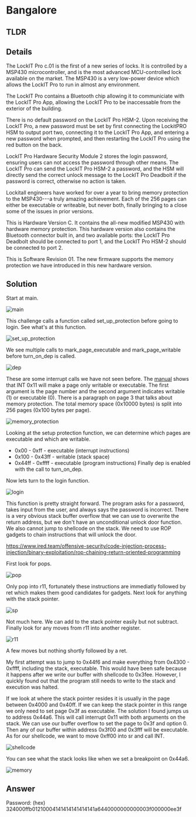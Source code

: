 # Bangalore
## TLDR

## Details
The LockIT Pro c.01  is the first of a new series  of locks. It is
controlled by a  MSP430 microcontroller, and is  the most advanced
MCU-controlled lock available on the  market. The MSP430 is a very
low-power device which allows the LockIT  Pro to run in almost any
environment.

The  LockIT  Pro   contains  a  Bluetooth  chip   allowing  it  to
communiciate with the  LockIT Pro App, allowing the  LockIT Pro to
be inaccessable from the exterior of the building.

There  is no  default  password  on the  LockIT  Pro HSM-2.   Upon
receiving the  LockIT Pro,  a new  password must  be set  by first
connecting the LockitPRO HSM to  output port two, connecting it to
the LockIT Pro App, and entering a new password when prompted, and
then restarting the LockIT Pro using the red button on the back.
    
LockIT Pro Hardware  Security Module 2 stores  the login password,
ensuring users  can not access  the password through  other means.
The LockIT Pro  can send the LockIT Pro HSM-2  a password, and the
HSM will  directly send the  correct unlock message to  the LockIT
Pro Deadbolt  if the password  is correct, otherwise no  action is
taken.

Lockitall engineers  have worked for  over a year to  bring memory
protection to  the MSP430---a  truly amazing achievement.  Each of
the 256  pages can  either be executable  or writeable,  but never
both, finally  bringing to  a close  some of  the issues  in prior
versions.

This  is Hardware  Version  C. It  contains  the all-new  modified
MSP430  with hardware  memory protection.   This hardware  version
also contains the Bluetooth connector  built in, and two available
ports: the LockIT Pro Deadbolt should  be connected to port 1, and
the LockIT Pro HSM-2 should be connected to port 2.

This is Software Revision 01. The new firmware supports the memory
protection we have introduced in this new hardware version.

## Solution
Start at main.

![main](./screenshots/main.png)

This challenge calls a function called set_up_protection before going to login. See what's at this function.

![set_up_protection](./screenshots/set_up_protection.png)

We see multiple calls to mark_page_executable and mark_page_writable before turn_on_dep is called.

![dep](./screenshots/dep.png)

These are some interrupt calls we have not seen before. The [manual](https://github.com/networking101/microcorruption/tree/main/manual.pdf) shows that INT 0x11 will make a page only writable or executable. The first argument is the page number and the second argument indicates writable (1) or executable (0). There is a paragraph on page 3 that talks about memory protection. The total memory space (0x10000 bytes) is split into 256 pages (0x100 bytes per page). 

![memory_protection](./screenshots/memory_protection.png)

Looking at the setup protection function, we can determine which pages are executable and which are writable.
* 0x00 - 0xff - executable (interrupt instructions)
* 0x100 - 0x43ff - writable (stack space)
* 0x44ff - 0xffff - executable (program instructions)
Finally dep is enabled with the call to turn_on_dep.

Now lets turn to the login function.

![login](./screenshots/login.png)

This function is pretty straight forward. The program asks for a password, takes input from the user, and always says the password is incorrect. There is a very obvious stack buffer overflow that we can use to overwrite the return address, but we don't have an unconditional unlock door function. We also cannot jump to shellcode on the stack. We need to use ROP gadgets to chain instructions that will unlock the door.

https://www.ired.team/offensive-security/code-injection-process-injection/binary-exploitation/rop-chaining-return-oriented-programming

First look for pops.

![pop](./screenshots/pop.png)

Only pop into r11, fortunately these instructions are immediatly followed by ret which makes them good candidates for gadgets. Next look for anything with the stack pointer.

![sp](./screenshots/sp.png)

Not much here. We can add to the stack pointer easily but not subtract. Finally look for any moves from r11 into another register.

![r11](./screenshots/r11.png)

A few moves but nothing shortly followed by a ret.

My first attempt was to jump to 0x44f6 and make everything from 0x4300 - 0xffff, including the stack, executable. This would have been safe because it happens after we write our buffer with shellcode to 0x3fee. However, I quickly found out that the program still needs to write to the stack and execution was halted.

If we look at where the stack pointer resides it is usually in the page between 0x4000 and 0x40ff. If we can keep the stack pointer in this range we only need to set page 0x3f as executable. The solution I found jumps us to address 0x44a6. This will call interrupt 0x11 with both arguments on the stack. We can use our buffer overflow to set the page to 0x3f and option 0. Then any of our buffer within address 0x3f00 and 0x3fff will be executable. As for our shellcode, we want to move 0xff00 into sr and call INT.

![shellcode](./screenshots/shellcode.png)

You can see what the stack looks like when we set a breakpoint on 0x44a6.

![memory](./screenshots/memory.png)

## Answer
Password: (hex) 324000ffb01210004141414141414141a6440000000000003f000000ee3f  
